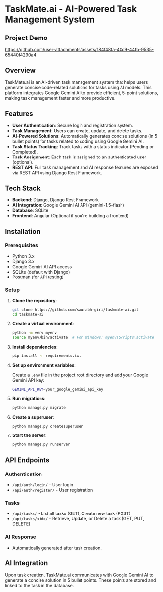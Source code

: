 # TaskMate.ai - AI-Powered Task Management System
## Project Demo
https://github.com/user-attachments/assets/184f48fa-40c9-44fb-9535-65440f4290a4

## Overview
TaskMate.ai is an AI-driven task management system that helps users generate concise code-related solutions for tasks using AI models. This platform integrates Google Gemini AI to provide efficient, 5-point solutions, making task management faster and more productive.

## Features

- **User Authentication**: Secure login and registration system.
- **Task Management**: Users can create, update, and delete tasks.
- **AI-Powered Solutions**: Automatically generates concise solutions (in 5 bullet points) for tasks related to coding using Google Gemini AI.
- **Task Status Tracking**: Track tasks with a status indicator (Pending or Completed).
- **Task Assignment**: Each task is assigned to an authenticated user (optional).
- **REST API**: Full task management and AI response features are exposed via REST API using Django Rest Framework.

## Tech Stack

- **Backend**: Django, Django Rest Framework
- **AI Integration**: Google Gemini AI API (gemini-1.5-flash)
- **Database**: SQLite
- **Frontend**: Angular (Optional if you're building a frontend)

## Installation

### Prerequisites

- Python 3.x
- Django 3.x
- Google Gemini AI API access
- SQLite (default with Django)
- Postman (for API testing)

### Setup

1. **Clone the repository**:

    ```bash
    git clone https://github.com/saurabh-giri/taskmate-ai.git
    cd taskmate-ai
    ```

2. **Create a virtual environment**:

    ```bash
    python -m venv myenv
    source myenv/bin/activate  # For Windows: myenv\Scripts\activate
    ```

3. **Install dependencies**:

    ```bash
    pip install -r requirements.txt
    ```

4. **Set up environment variables**:

    Create a `.env` file in the project root directory and add your Google Gemini API key:

    ```bash
    GEMINI_API_KEY=your_google_gemini_api_key
    ```

5. **Run migrations**:

    ```bash
    python manage.py migrate
    ```

6. **Create a superuser**:

    ```bash
    python manage.py createsuperuser
    ```

7. **Start the server**:

    ```bash
    python manage.py runserver
    ```

## API Endpoints

### Authentication

- `/api/auth/login/` - User login
- `/api/auth/register/` - User registration

### Tasks

- `/api/tasks/` - List all tasks (GET), Create new task (POST)
- `/api/tasks/<id>/` - Retrieve, Update, or Delete a task (GET, PUT, DELETE)

### AI Response

- Automatically generated after task creation.

## AI Integration

Upon task creation, TaskMate.ai communicates with Google Gemini AI to generate a concise solution in 5 bullet points. These points are stored and linked to the task in the database.

